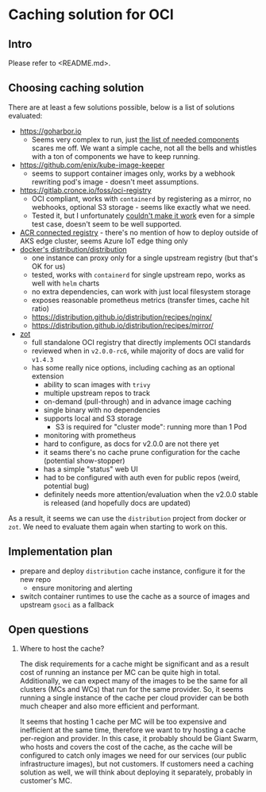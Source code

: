 # Caching solution for OCI

## Intro

Please refer to <README.md>.

## Choosing caching solution

There are at least a few solutions possible, below is a list of solutions evaluated:

- <https://goharbor.io>
  - Seems very complex to run, just [the list of needed components](https://goharbor.io/docs/2.2.0/install-config/) scares
    me off. We want a simple cache, not all the bells and whistles with a ton of components we have to keep running.
- <https://github.com/enix/kube-image-keeper>
  - seems to support container images only, works by a webhook rewriting pod's image - doesn't meet assumptions.
- <https://gitlab.cronce.io/foss/oci-registry>
  - OCI compliant, works with `containerd` by registering as a mirror, no webhooks, optional S3 storage - seems
    like exactly what we need.
  - Tested it, but I unfortunately [couldn't make it work](https://github.com/mcronce/oci-registry/issues/14) even for a simple test case, doesn't seem to be well supported.
- [ACR connected registry](https://learn.microsoft.com/en-us/azure/container-registry/intro-connected-registry)
        - there's no mention of how to deploy outside of AKS edge cluster, seems Azure IoT edge thing only
- [docker's distribution/distribution](https://distribution.github.io/distribution/about/)
  - one instance can proxy only for a single upstream registry (but that's OK for us)
  - tested, works with `containerd` for single upstream repo, works as well with `helm` charts
  - no extra dependencies, can work with just local filesystem storage
  - exposes reasonable prometheus metrics (transfer times, cache hit ratio)
  - <https://distribution.github.io/distribution/recipes/nginx/>
  - <https://distribution.github.io/distribution/recipes/mirror/>
- [zot](https://github.com/project-zot)
  - full standalone OCI registry that directly implements OCI standards
  - reviewed when in `v2.0.0-rc6`, while majority of docs are valid for `v1.4.3`
  - has some really nice options, including caching as an optional extension
    - ability to scan images with `trivy`
    - multiple upstream repos to track
    - on-demand (pull-through) and in advance image caching
    - single binary with no dependencies
    - supports local and S3 storage
      - S3 is required for "cluster mode": running more than 1 Pod
    - monitoring with prometheus
    - hard to configure, as docs for v2.0.0 are not there yet
    - it seams there's no cache prune configuration for the cache (potential show-stopper)
    - has a simple "status" web UI
    - had to be configured with auth even for public repos (weird, potential bug)
    - definitely needs more attention/evaluation when the v2.0.0 stable is released (and hopefully docs are updated)

As a result, it seems we can use the `distribution` project from docker or `zot`. We need to evaluate them again when
starting to work on this.

## Implementation plan

- prepare and deploy `distribution` cache instance, configure it for the new repo
  - ensure monitoring and alerting
- switch container runtimes to use the cache as a source of images and upstream `gsoci` as a fallback

## Open questions

1. Where to host the cache?

   The disk requirements for a cache might be significant and as a result cost of running an instance per MC can be quite
   high in total. Additionally, we can expect many of the images to be the same for all clusters (MCs and WCs) that run
   for the same provider. So, it seems running a single instance of the cache per cloud provider can be both much cheaper
   and also more efficient and performant.

   It seems that hosting 1 cache per MC will be too expensive and inefficient at the same time, therefore we want to
   try hosting a cache per-region and provider. In this case, it probably should be Giant Swarm, who hosts and covers
   the cost of the cache, as the cache will be configured to catch only images we need for our services (our public
   infrastructure images), but not customers. If customers need a caching solution as well, we will think about
   deploying it separately, probably in customer's MC.

